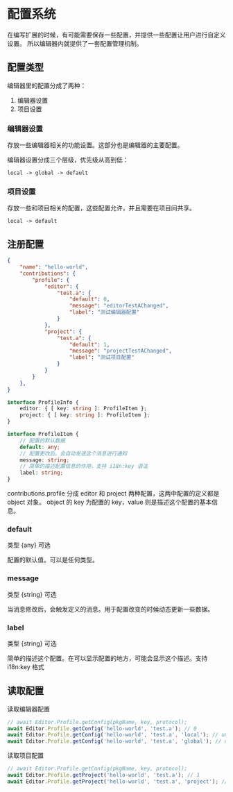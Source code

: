 # 配置系统

在编写扩展的时候，有可能需要保存一些配置，并提供一些配置让用户进行自定义设置。
所以编辑器内就提供了一套配置管理机制。

## 配置类型

编辑器里的配置分成了两种：

1. 编辑器设置
2. 项目设置

### 编辑器设置

存放一些编辑器相关的功能设置。这部分也是编辑器的主要配置。

编辑器设置分成三个层级，优先级从高到低：

```
local -> global -> default
```

### 项目设置

存放一些和项目相关的配置，这些配置允许，并且需要在项目间共享。

```
local -> default
```

## 注册配置

```json
{
    "name": "hello-world",
    "contributions": {
        "profile": {
            "editor": {
                "test.a": {
                    "default": 0,
                    "message": "editorTestAChanged",
                    "label": "测试编辑器配置"
                }
            },
            "project": {
                "test.a": {
                    "default": 1,
                    "message": "projectTestAChanged",
                    "label": "测试项目配置"
                }
            }
        }
    },
}
```

```typescript
interface ProfileInfo {
    editor: { [ key: string ]: ProfileItem };
    project: { [ key: string ]: ProfileItem };
}

interface ProfileItem {
    // 配置的默认数据
    default: any;
    // 配置更改后，会自动发送这个消息进行通知
    message: string;
    // 简单的描述配置信息的作用，支持 i18n:key 语法
    label: string;
}
```

contributions.profile 分成 editor 和 project 两种配置，这两中配置的定义都是 object 对象。
object 的 key 为配置的 key，value 则是描述这个配置的基本信息。

### default 

类型 {any} 可选

配置的默认值。可以是任何类型。

### message

类型 {string} 可选

当消息修改后，会触发定义的消息。用于配置改变的时候动态更新一些数据。

### label

类型 {string} 可选

简单的描述这个配置。在可以显示配置的地方，可能会显示这个描述。支持 i18n:key 格式

## 读取配置

读取编辑器配置

```javascript
// await Editor.Profile.getConfig(pkgName, key, protocol);
await Editor.Profile.getConfig('hello-world', 'test.a'); // 0
await Editor.Profile.getConfig('hello-world', 'test.a', 'local'); // undefined
await Editor.Profile.getConfig('hello-world', 'test.a', 'global'); // undefined
```

读取项目配置

```javascript
// await Editor.Profile.getConfig(pkgName, key, protocol);
await Editor.Profile.getProject('hello-world', 'test.a'); // 1
await Editor.Profile.getProject('hello-world', 'test.a', 'project'); // undefined
```